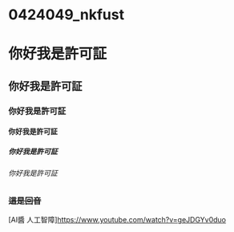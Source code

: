 # 0424049_nkfust
# 你好我是許可証
## 你好我是許可証
### 你好我是許可証
#### 你好我是許可証
##### 你好我是許可証
###### 你好我是許可証
### ~~這是回音~~
[AI醬 人工智障]https://www.youtube.com/watch?v=geJDGYv0duo
